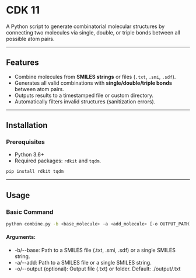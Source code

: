 # CDK 11

A Python script to generate combinatorial molecular structures by connecting two molecules via single, double, or triple bonds between all possible atom pairs.

---

## Features
- Combine molecules from **SMILES strings** or files (`.txt`, `.smi`, `.sdf`).
- Generates all valid combinations with **single/double/triple bonds** between atom pairs.
- Outputs results to a timestamped file or custom directory.
- Automatically filters invalid structures (sanitization errors).

---

## Installation

### Prerequisites
- Python 3.6+
- Required packages: `rdkit` and `tqdm`.

```bash
pip install rdkit tqdm
```
--- 

## Usage 

### Basic Command 

```bash
python combine.py -b <base_molecule> -a <add_molecule> [-o OUTPUT_PATH]
```

#### Arguments: 

* -b/--base: Path to a SMILES file (.txt, .smi, .sdf) or a single SMILES string.
* -a/--add: Path to a SMILES file or a single SMILES string.
* -o/--output (optional): Output file (.txt) or folder. Default: ./output/<timestamp>.txt